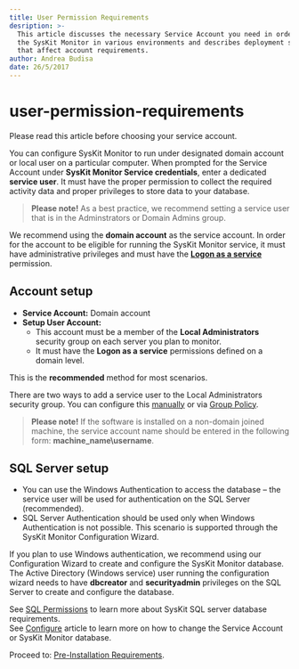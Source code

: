 ```yaml
---
title: User Permission Requirements
desription: >-
  This article discusses the necessary Service Account you need in order to run
  the SysKit Monitor in various environments and describes deployment scenarios
  that affect account requirements.
author: Andrea Budisa
date: 26/5/2017
---
```


# user-permission-requirements

Please read this article before choosing your service account.

You can configure SysKit Monitor to run under designated domain account or local user on a particular computer. When prompted for the Service Account under **SysKit Monitor Service credentials**, enter a dedicated **service user**. It must have the proper permission to collect the required activity data and proper privileges to store data to your database.

> **Please note!** As a best practice, we recommend setting a service user that is in the Adminstrators or Domain Admins group.

We recommend using the **domain account** as the service account. In order for the account to be eligible for running the SysKit Monitor service, it must have administrative privileges and must have the [**Logon as a service**](user-permission-requirements.md#internal/how-to/service-accounts/add-service-user-group-policy) permission.

## Account setup

* **Service Account:** Domain account
* **Setup User Account:**
  * This account must be a member of the **Local Administrators** security group on each server you plan to monitor.
  * It must have the **Logon as a service** permissions defined on a domain level.

This is the **recommended** method for most scenarios.

There are two ways to add a service user to the Local Administrators security group. You can configure this [manually](user-permission-requirements.md#internal/how-to/service-accounts/add-service-user-manually) or via [Group Policy](user-permission-requirements.md#internal/how-to/service-accounts/add-service-user-group-policy).

> **Please note!** If the software is installed on a non-domain joined machine, the service account name should be entered in the following form: **machine\_name\username**.

## SQL Server setup

* You can use the Windows Authentication to access the database – the service user will be used for authentication on the SQL Server \(recommended\).
* SQL Server Authentication should be used only when Windows Authentication is not possible. This scenario is supported through the SysKit Monitor Configuration Wizard.

If you plan to use Windows authentication, we recommend using our Configuration Wizard to create and configure the SysKit Monitor database. The Active Directory \(Windows service\) user running the configuration wizard needs to have **dbcreator** and **securityadmin** privileges on the SQL Server to create and configure the database.

See [SQL Permissions](user-permission-requirements.md#internal/installation-configuration/configuration-wizard/sql-permissions/create-sql-login) to learn more about SysKit SQL server database requirements.  
See [Configure](user-permission-requirements.md#internal/get-to-know-syskit-monitor/backstage-screen/configuration/configure) article to learn more on how to change the Service Account or SysKit Monitor database.

Proceed to: [Pre-Installation Requirements](user-permission-requirements.md#internal/requirements/pre-installation-requirements).

